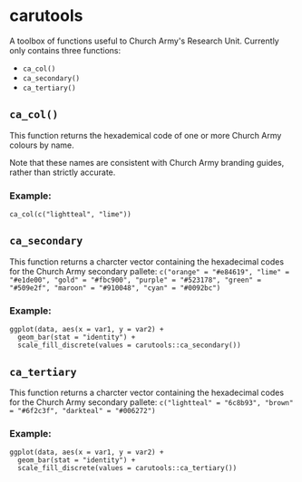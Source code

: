 # carutools
A toolbox of functions useful to Church Army's Research Unit. Currently only contains three functions:

- `ca_col()`
- `ca_secondary()` 
- `ca_tertiary()`

## `ca_col()`

This function returns the hexademical code of one or more Church Army colours by name. 

Note that these names are consistent with Church Army branding guides, rather than strictly accurate. 

### Example:

`ca_col(c("lightteal", "lime"))`

## `ca_secondary`

This function returns a charcter vector containing the hexadecimal codes for the Church Army secondary pallete:
`c("orange" = "#e84619", "lime" = "#e1de00", "gold" = "#fbc900", "purple" = "#523178", "green" = "#509e2f", "maroon" = "#910048", "cyan" = "#0092bc")`

### Example:

```{r}
ggplot(data, aes(x = var1, y = var2) +
  geom_bar(stat = "identity") +
  scale_fill_discrete(values = carutools::ca_secondary())
```

## `ca_tertiary`

This function returns a charcter vector containing the hexadecimal codes for the Church Army secondary pallete:
`c("lightteal" = "6c8b93", "brown" = "#6f2c3f", "darkteal" = "#006272")`

### Example:

```{r}
ggplot(data, aes(x = var1, y = var2) +
  geom_bar(stat = "identity") +
  scale_fill_discrete(values = carutools::ca_tertiary())
```
